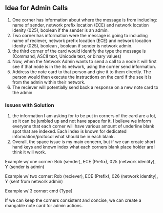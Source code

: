 ## Idea for Admin Calls
1. One corner has information about where the message is from including: name of sender, network prefix location (ECE) and network location idenity (025), boolean if the sender is an admin.
2. Two corner has information were the message is going to including name of reciever, network prefix location (ECE) and network location idenity (025), boolean , boolean if sender is network admin.
3. the third corner of the card would identify the type the message is (Command, ASCII text, Unicode text, or binary values)
3. Now, when the Network Admin wants to send a call to a node it will first see if that node is in the its network, using the corner send information. 
4. Address the note card to that person and give it to them directly. The person would then execute the instructions on the card if the see it is from the admin within their network. 
5. The reciever will potentially send back a response on a new note card to the admin


### Issues with Solution
1. the information I am asking for to be put in corners of the card are a lot, so it can be jumbled up and not have space for it. I believe we inform everyone that each corner will have various amount of underline blank spot that are indexed. Each index is known for dedicated information/protocol what should be in each blank. 
2. Overall, the space issue is my main concern, but if we can create short hand keys and known index what each corners blank place holder are I think it will work. 

Example w/ one corner: Bob (sender), ECE (Prefix), 025 (network identity), Y (sender is admin)

Example w/ two corner:  Rob (reciever), ECE (Prefix), 026 (network identity), Y (sent from network admin)

Example w/ 3 corner: cmd (Type)

If we can keep the corners consistent and concise, we can create a mangable note card for admin actions. 
